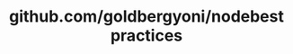 ---
layout: post
title: github.com/goldbergyoni/nodebestpractices
categories: link
tags: [انگلیسی, گیت‌هاب, برنامه‌نویسی]
---
